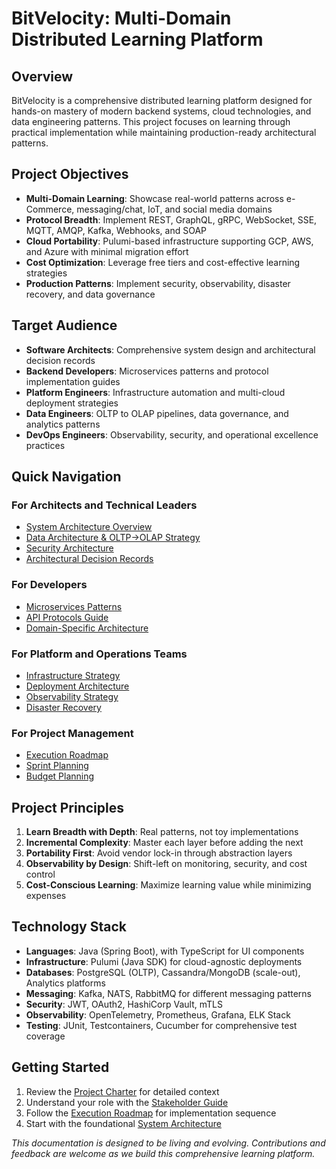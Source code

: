 # BitVelocity: Multi-Domain Distributed Learning Platform

## Overview
BitVelocity is a comprehensive distributed learning platform designed for hands-on mastery of modern backend systems, cloud technologies, and data engineering patterns. This project focuses on learning through practical implementation while maintaining production-ready architectural patterns.

## Project Objectives
- **Multi-Domain Learning**: Showcase real-world patterns across e-Commerce, messaging/chat, IoT, and social media domains
- **Protocol Breadth**: Implement REST, GraphQL, gRPC, WebSocket, SSE, MQTT, AMQP, Kafka, Webhooks, and SOAP
- **Cloud Portability**: Pulumi-based infrastructure supporting GCP, AWS, and Azure with minimal migration effort
- **Cost Optimization**: Leverage free tiers and cost-effective learning strategies
- **Production Patterns**: Implement security, observability, disaster recovery, and data governance

## Target Audience
- **Software Architects**: Comprehensive system design and architectural decision records
- **Backend Developers**: Microservices patterns and protocol implementation guides
- **Platform Engineers**: Infrastructure automation and multi-cloud deployment strategies
- **Data Engineers**: OLTP to OLAP pipelines, data governance, and analytics patterns
- **DevOps Engineers**: Observability, security, and operational excellence practices

## Quick Navigation

### For Architects and Technical Leaders
- [System Architecture Overview](../01-ARCHITECTURE/system-overview.md)
- [Data Architecture & OLTP→OLAP Strategy](../01-ARCHITECTURE/data-architecture.md)
- [Security Architecture](../01-ARCHITECTURE/security-architecture.md)
- [Architectural Decision Records](../adr/)

### For Developers
- [Microservices Patterns](../03-DEVELOPMENT/microservices-patterns.md)
- [API Protocols Guide](../03-DEVELOPMENT/api-protocols.md)
- [Domain-Specific Architecture](../01-ARCHITECTURE/domains/)

### For Platform and Operations Teams
- [Infrastructure Strategy](../02-INFRASTRUCTURE/cloud-strategy.md)
- [Deployment Architecture](../02-INFRASTRUCTURE/deployment-architecture.md)
- [Observability Strategy](../04-OPERATIONS/observability.md)
- [Disaster Recovery](../04-OPERATIONS/disaster-recovery.md)

### For Project Management
- [Execution Roadmap](../05-PROJECT-MANAGEMENT/execution-roadmap.md)
- [Sprint Planning](../05-PROJECT-MANAGEMENT/sprint-planning.md)
- [Budget Planning](../05-PROJECT-MANAGEMENT/budget-planning.md)

## Project Principles
1. **Learn Breadth with Depth**: Real patterns, not toy implementations
2. **Incremental Complexity**: Master each layer before adding the next
3. **Portability First**: Avoid vendor lock-in through abstraction layers
4. **Observability by Design**: Shift-left on monitoring, security, and cost control
5. **Cost-Conscious Learning**: Maximize learning value while minimizing expenses

## Technology Stack
- **Languages**: Java (Spring Boot), with TypeScript for UI components
- **Infrastructure**: Pulumi (Java SDK) for cloud-agnostic deployments
- **Databases**: PostgreSQL (OLTP), Cassandra/MongoDB (scale-out), Analytics platforms
- **Messaging**: Kafka, NATS, RabbitMQ for different messaging patterns
- **Security**: JWT, OAuth2, HashiCorp Vault, mTLS
- **Observability**: OpenTelemetry, Prometheus, Grafana, ELK Stack
- **Testing**: JUnit, Testcontainers, Cucumber for comprehensive test coverage

## Getting Started
1. Review the [Project Charter](project-charter.md) for detailed context
2. Understand your role with the [Stakeholder Guide](stakeholder-guide.md)
3. Follow the [Execution Roadmap](../05-PROJECT-MANAGEMENT/execution-roadmap.md) for implementation sequence
4. Start with the foundational [System Architecture](../01-ARCHITECTURE/system-overview.md)


*This documentation is designed to be living and evolving. Contributions and feedback are welcome as we build this comprehensive learning platform.*